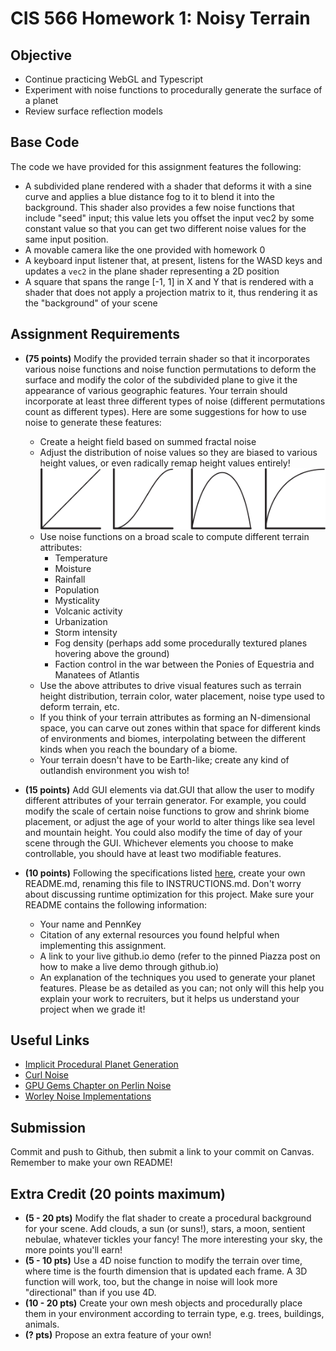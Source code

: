 # CIS 566 Homework 1: Noisy Terrain

## Objective
- Continue practicing WebGL and Typescript
- Experiment with noise functions to procedurally generate the surface of a planet
- Review surface reflection models

## Base Code
The code we have provided for this assignment features the following:
- A subdivided plane rendered with a shader that deforms it with a sine curve
and applies a blue distance fog to it to blend it into the background. This
shader also provides a few noise functions that include "seed" input; this
value lets you offset the input vec2 by some constant value so that you can
get two different noise values for the same input position.
- A movable camera like the one provided with homework 0
- A keyboard input listener that, at present, listens for the WASD keys
and updates a `vec2` in the plane shader representing a 2D position
- A square that spans the range [-1, 1] in X and Y that is rendered with a
shader that does not apply a projection matrix to it, thus rendering it as the
"background" of your scene

## Assignment Requirements
- __(75 points)__ Modify the provided terrain shader so that it incorporates various noise
functions and noise function permutations to deform the surface and
modify the color of the subdivided plane to give it the appearance of
various geographic features. Your terrain should incorporate at least three
different types of noise (different permutations count as different types).
Here are some suggestions for how to use noise to generate these features:
  - Create a height field based on summed fractal noise
  - Adjust the distribution of noise values so they are biased to various height
  values, or even radically remap height values entirely!
  ![](distributionGraphs.png)
  - Use noise functions on a broad scale to compute different terrain attributes:
    - Temperature
    - Moisture
    - Rainfall
    - Population
    - Mysticality
    - Volcanic activity
    - Urbanization
    - Storm intensity
    - Fog density (perhaps add some procedurally textured planes hovering above
      the ground)
    - Faction control in the war between the Ponies of Equestria and Manatees
    of Atlantis
  - Use the above attributes to drive visual features such as terrain height
  distribution, terrain color, water placement, noise type used to deform
  terrain, etc.
  - If you think of your terrain attributes as forming an N-dimensional space,
  you can carve out zones within that space for different kinds of environments
  and biomes, interpolating between the different kinds when you reach the
  boundary of a biome.
  - Your terrain doesn't have to be Earth-like; create any kind of outlandish
  environment you wish to!


- __(15 points)__ Add GUI elements via dat.GUI that allow the user to modify different
attributes of your terrain generator. For example, you could modify the scale
of certain noise functions to grow and shrink biome placement, or adjust the
age of your world to alter things like sea level and mountain height. You could
also modify the time of day of your scene through the GUI. Whichever elements
you choose to make controllable, you should have at least two modifiable
features.


- __(10 points)__ Following the specifications listed
[here](https://github.com/pjcozzi/Articles/blob/master/CIS565/GitHubRepo/README.md),
create your own README.md, renaming this file to INSTRUCTIONS.md. Don't worry
about discussing runtime optimization for this project. Make sure your
README contains the following information:
  - Your name and PennKey
  - Citation of any external resources you found helpful when implementing this
  assignment.
  - A link to your live github.io demo (refer to the pinned Piazza post on
    how to make a live demo through github.io)
  - An explanation of the techniques you used to generate your planet features.
  Please be as detailed as you can; not only will this help you explain your work
  to recruiters, but it helps us understand your project when we grade it!

## Useful Links
- [Implicit Procedural Planet Generation](https://static1.squarespace.com/static/58a1bc3c3e00be6bfe6c228c/t/58a4d25146c3c4233fb15cc2/1487196929690/ImplicitProceduralPlanetGeneration-Report.pdf)
- [Curl Noise](https://petewerner.blogspot.com/2015/02/intro-to-curl-noise.html)
- [GPU Gems Chapter on Perlin Noise](http://developer.download.nvidia.com/books/HTML/gpugems/gpugems_ch05.html)
- [Worley Noise Implementations](https://thebookofshaders.com/12/)


## Submission
Commit and push to Github, then submit a link to your commit on Canvas. Remember
to make your own README!

## Extra Credit (20 points maximum)
- __(5 - 20 pts)__ Modify the flat shader to create a procedural background for
your scene. Add clouds, a sun (or suns!), stars, a moon, sentient nebulae,
whatever tickles your fancy! The more interesting your sky, the more points
you'll earn!
- __(5 - 10 pts)__ Use a 4D noise function to modify the terrain over time, where time is the
fourth dimension that is updated each frame. A 3D function will work, too, but
the change in noise will look more "directional" than if you use 4D.
- __(10 - 20 pts)__ Create your own mesh objects and procedurally place them
in your environment according to terrain type, e.g. trees, buildings, animals.
- __(? pts)__ Propose an extra feature of your own!
